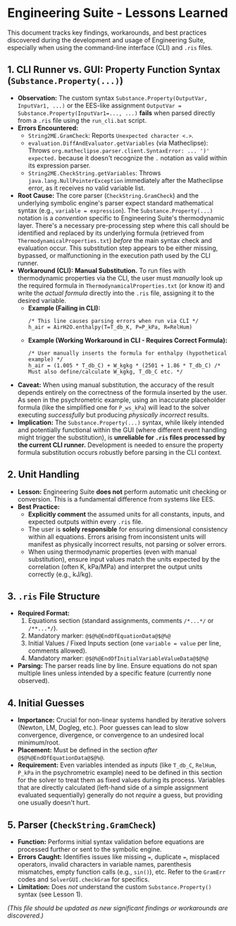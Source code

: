 # Engineering Suite - Lessons Learned

This document tracks key findings, workarounds, and best practices discovered during the development and usage of Engineering Suite, especially when using the command-line interface (CLI) and `.ris` files.

## 1. CLI Runner vs. GUI: Property Function Syntax (`Substance.Property(...)`)

*   **Observation:** The custom syntax `Substance.Property(OutputVar, InputVar1, ...)` or the EES-like assignment `OutputVar = Substance.Property(InputVar1=..., ...)` **fails** when parsed directly from a `.ris` file using the `run_cli.bat` script.
*   **Errors Encountered:**
    *   `String2ME.GramCheck`: Reports `Unexpected character <.>`.
    *   `evaluation.DiffAndEvaluator.getVariables` (via Matheclipse): Throws `org.matheclipse.parser.client.SyntaxError: ... ')' expected.` because it doesn't recognize the `.` notation as valid within its expression parser.
    *   `String2ME.CheckString.getVariables`: Throws `java.lang.NullPointerException` immediately after the Matheclipse error, as it receives no valid variable list.
*   **Root Cause:** The core parser (`CheckString.GramCheck`) and the underlying symbolic engine's parser expect standard mathematical syntax (e.g., `variable = expression`). The `Substance.Property(...)` notation is a *convention* specific to Engineering Suite's thermodynamic layer. There's a necessary pre-processing step where this call should be identified and replaced by its underlying formula (retrieved from `ThermodynamicalProperties.txt`) *before* the main syntax check and evaluation occur. This substitution step appears to be either missing, bypassed, or malfunctioning in the execution path used by the CLI runner.
*   **Workaround (CLI):** **Manual Substitution.** To run files with thermodynamic properties via the CLI, the user must *manually* look up the required formula in `ThermodynamicalProperties.txt` (or know it) and write the *actual formula* directly into the `.ris` file, assigning it to the desired variable.
    *   **Example (Failing in CLI):**
        ```text
        /* This line causes parsing errors when run via CLI */
        h_air = AirH2O.enthalpy(T=T_db_K, P=P_kPa, R=RelHum)
        ```
    *   **Example (Working Workaround in CLI - Requires Correct Formula):**
        ```text
        /* User manually inserts the formula for enthalpy (hypothetical example) */
        h_air = (1.005 * T_db_C) + W_kgkg * (2501 + 1.86 * T_db_C) /* Must also define/calculate W_kgkg, T_db_C etc. */
        ```
*   **Caveat:** When using manual substitution, the accuracy of the result depends entirely on the correctness of the formula inserted by the user. As seen in the psychrometric example, using an inaccurate placeholder formula (like the simplified one for `P_ws_kPa`) will lead to the solver executing *successfully* but producing *physically incorrect* results.
*   **Implication:** The `Substance.Property(...)` syntax, while likely intended and potentially functional within the GUI (where different event handling might trigger the substitution), is **unreliable for `.ris` files processed by the current CLI runner.** Development is needed to ensure the property formula substitution occurs robustly before parsing in the CLI context.

## 2. Unit Handling

*   **Lesson:** Engineering Suite **does not** perform automatic unit checking or conversion. This is a fundamental difference from systems like EES.
*   **Best Practice:**
    *   **Explicitly comment** the assumed units for all constants, inputs, and expected outputs within every `.ris` file.
    *   The user is **solely responsible** for ensuring dimensional consistency within all equations. Errors arising from inconsistent units will manifest as physically incorrect results, not parsing or solver errors.
    *   When using thermodynamic properties (even with manual substitution), ensure input values match the units expected by the correlation (often K, kPa/MPa) and interpret the output units correctly (e.g., kJ/kg).

## 3. `.ris` File Structure

*   **Required Format:**
    1.  Equations section (standard assignments, comments `/*...*/` or `/**...*/`).
    2.  Mandatory marker: `@$@%@EndOfEquationData@$@%@`
    3.  Initial Values / Fixed Inputs section (one `variable = value` per line, comments allowed).
    4.  Mandatory marker: `@$@%@EndOfInitialVariableValueData@$@%@`
*   **Parsing:** The parser reads line by line. Ensure equations do not span multiple lines unless intended by a specific feature (currently none observed).

## 4. Initial Guesses

*   **Importance:** Crucial for non-linear systems handled by iterative solvers (Newton, LM, Dogleg, etc.). Poor guesses can lead to slow convergence, divergence, or convergence to an undesired local minimum/root.
*   **Placement:** Must be defined in the section *after* `@$@%@EndOfEquationData@$@%@`.
*   **Requirement:** Even variables intended as *inputs* (like `T_db_C`, `RelHum`, `P_kPa` in the psychrometric example) need to be defined in this section for the solver to treat them as fixed values during its process. Variables that are directly calculated (left-hand side of a simple assignment evaluated sequentially) generally do not *require* a guess, but providing one usually doesn't hurt.

## 5. Parser (`CheckString.GramCheck`)

*   **Function:** Performs initial syntax validation before equations are processed further or sent to the symbolic engine.
*   **Errors Caught:** Identifies issues like missing `=`, duplicate `=`, misplaced operators, invalid characters in variable names, parenthesis mismatches, empty function calls (e.g., `sin()`), etc. Refer to the `GramErr` codes and `SolverGUI.checkGram` for specifics.
*   **Limitation:** Does *not* understand the custom `Substance.Property()` syntax (see Lesson 1).

*(This file should be updated as new significant findings or workarounds are discovered.)*
